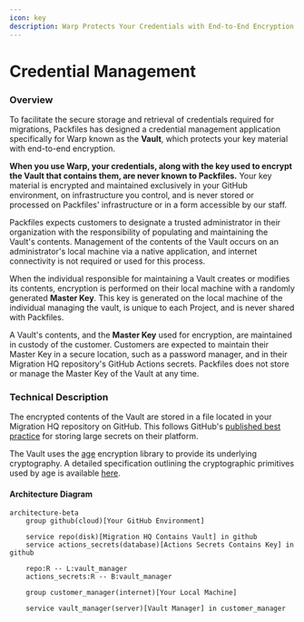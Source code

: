 ```yaml
---
icon: key
description: Warp Protects Your Credentials with End-to-End Encryption
---
```


# Credential Management

### Overview

To facilitate the secure storage and retrieval of credentials required for migrations, Packfiles has designed a credential management application specifically for Warp known as the **Vault**, which protects your key material with end-to-end encryption.

**When you use Warp, your credentials, along with the key used to encrypt the Vault that contains them, are never known to Packfiles.** Your key material is encrypted and maintained exclusively in your GitHub environment, on infrastructure you control, and is never stored or processed on Packfiles' infrastructure or in a form accessible by our staff.

Packfiles expects customers to designate a trusted administrator in their organization with the responsibility of populating and maintaining the Vault's contents. Management of the contents of the Vault occurs on an administrator's local machine via a native application, and internet connectivity is not required or used for this process.&#x20;

When the individual responsible for maintaining a Vault creates or modifies its contents, encryption is performed on their local machine with a randomly generated **Master Key**. This key is generated on the local machine of the individual managing the vault, is unique to each Project, and is never shared with Packfiles.

A Vault's contents, and the **Master Key** used for encryption, are maintained in custody of the customer. Customers are expected to maintain their Master Key in a secure location, such as a password manager, and in their Migration HQ repository's GitHub Actions secrets. Packfiles does not store or manage the Master Key of the Vault at any time.&#x20;

### Technical Description

The encrypted contents of the Vault are stored in a file located in your Migration HQ repository on GitHub. This follows GitHub's [published best practice](https://docs.github.com/en/actions/security-for-github-actions/security-guides/using-secrets-in-github-actions#storing-large-secrets) for storing large secrets on their platform.&#x20;

The Vault uses the [age](https://github.com/FiloSottile/age) encryption library to provide its underlying cryptography. A detailed specification outlining the cryptographic primitives used by age is available [here](https://age-encryption.org/v1).

#### Architecture Diagram

```mermaid
architecture-beta
    group github(cloud)[Your GitHub Environment]

    service repo(disk)[Migration HQ Contains Vault] in github
    service actions_secrets(database)[Actions Secrets Contains Key] in github

    repo:R -- L:vault_manager
    actions_secrets:R -- B:vault_manager

    group customer_manager(internet)[Your Local Machine]

    service vault_manager(server)[Vault Manager] in customer_manager
    
```
